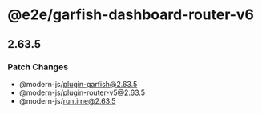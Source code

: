 # @e2e/garfish-dashboard-router-v6

## 2.63.5

### Patch Changes

- @modern-js/plugin-garfish@2.63.5
- @modern-js/plugin-router-v5@2.63.5
- @modern-js/runtime@2.63.5
